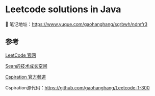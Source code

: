 # Leetcode solutions in Java

📒 笔记地址：https://www.yuque.com/gaohanghang/sgrbwh/ndmfr3

## 参考

[LeetCode 官网](https://leetcode-cn.com/)

[Sean的技术成长空间](https://www.youtube.com/channel/UC6sXxjf9HMntbtDu5SsWLAg/videos)

[Cspiration 官方频道](https://www.youtube.com/channel/UCTWuRL33U8xBPqk3LehXjFw)

Cspiration源代码：https://github.com/gaohanghang/Leetcode-1-300
